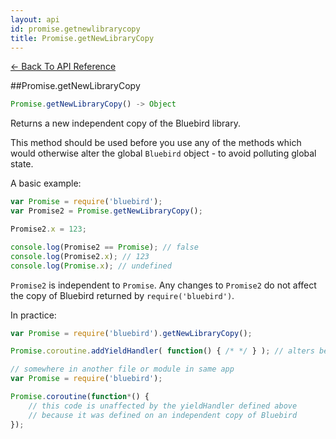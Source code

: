 ```yaml
---
layout: api
id: promise.getnewlibrarycopy
title: Promise.getNewLibraryCopy
---
```



[← Back To API Reference](/docs/api-reference.html)
<div class="api-code-section"><markdown>
##Promise.getNewLibraryCopy

```js
Promise.getNewLibraryCopy() -> Object
```

Returns a new independent copy of the Bluebird library.

This method should be used before you use any of the methods which would otherwise alter the global `Bluebird` object - to avoid polluting global state.

A basic example:

```js
var Promise = require('bluebird');
var Promise2 = Promise.getNewLibraryCopy();

Promise2.x = 123;

console.log(Promise2 == Promise); // false
console.log(Promise2.x); // 123
console.log(Promise.x); // undefined
```

`Promise2` is independent to `Promise`. Any changes to `Promise2` do not affect the copy of Bluebird returned by `require('bluebird')`.

In practice:

```js
var Promise = require('bluebird').getNewLibraryCopy();

Promise.coroutine.addYieldHandler( function() { /* */ } ); // alters behavior of `Promise.coroutine()`

// somewhere in another file or module in same app
var Promise = require('bluebird');

Promise.coroutine(function*() {
    // this code is unaffected by the yieldHandler defined above
    // because it was defined on an independent copy of Bluebird
});
```
</markdown></div>
